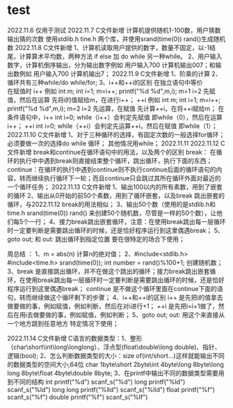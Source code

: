 # test
2022.11.6 仅用于测试
2022.11.7 C文件新增 计算机提供随机1-100数，用户猜数输出猜的次数   使用stdlib.h  tine.h  两个库，并使用srand(time(0))   rand()生成随机数
2022.11.8 C文件新增 1、计算机读取用户提供的数字，数量不固定，以-1结尾，计算算术平均数，两种方法 if else 加 do while   另一种while。
                   2、用户输入数字，计算机倒序输出，分为输出数字例如 用户输入700 计算机输出007；和输出数例如 用户输入700 计算机输出7；
2022.11.9 C文件新增 1、阶乘的计算
                   2、循环共有三种while/do while/for;
                   3、i++和++i的区别 
                   在独立语句中等价  
                   在赋值时 i++ 例如 int m; int i=1;  m=i++; printf("%d %d",m,i); m=1 i=2  先赋值，然后在运算 先将i的值赋给m，在进行i++；
                           ++i 例如 int m; int i=1;  m=i++; printf("%d %d",m,i); m=2 i=2   先运算，在赋值  先计算++i，在将++i赋给m；
                    在条件语句中，i++  int i=0; while（i++）会判定先赋值 即while（0），然后在运算i++；
                                 ++i  int i=0; while（++i）会判定先运算++i，然后在赋值 即while（1）；
2022.11.10 C文件新增 1、对于三种循环的选择，有固定次数的一般选择for循环；必须要做一次的选择do while 循环； 其他情况用while；
2022.11.11
2022.11.12 C文件新增  break和continue在循环语句中的用法，以及两个的区别
                     break： 在循环的执行中中遇到break则直接结束整个循环，跳出循环，执行下面的东西；
                     continue：在循环的执行中遇到continue则不执行continue后面的循环语句的内容，转而继续执行循环下一轮；而且continue只会跳过其所在循环外面对最近的一个循环任务；
2022.11.13 C文件新增  1、输出100以内的所有素数，用到了嵌套的循环
                     2、输出从0开始的前50个素数，用到了循环嵌套，以及break 跳出嵌套的循环，与2022.11.12 break的用法相似；
                     3、输出50个数（使用的是stdlib.h和time.h srand(time(0)) rand() 来创建50个随机数，尽管是一样的50个数），让他们每5个一行；
                     4、接力break跳出嵌套循环，注意：在使用break跳出每一层循环时一定要判断是需要跳出循环的时候，还是恰好程序运行到这里偶遇break；
					           5、goto out; 和 out:  跳出循环到指定位置  要在很特定的场合下使用；

周总结 ：     1、m = abs(n)
                计算n的绝对值；
             2、#include<stdlib.h>
                #include<time.h>
                srand(time(0));
                int number = rand()%100+1;
                创建随机数；
             3、break  是直接跳出循环，并不在做这个跳出的循环；接力break跳出嵌套循环，在使用break跳出每一层循环时一定要判断是需要跳出循环的时候，还是恰好程序运行到这里偶遇break；
                continue 是不做这个循环里面在continue下面的语句，转而继续做这个循环剩下的步骤；
             4、i++和++i的区别
                i++ 是先把i的值拿去做要做的事，例如赋值，例如判断，然后在对i进行+1；
                ++i 是先把i=i+1做了，然后在用i去做要做的事，例如赋值，例如判断；
	           5、goto out;
		            out: 
   		          用这个来直接从一个地方跳到任意地方 特定情况下使用；
                
2022.11.14 C文件新增 C语言的数据类型：1、整形（char\short\int\long\longlong）、浮点型(float\double\long double)、指针、逻辑(bool);
                                    2、怎么判断数据类型的大小：size of(int/short...)这样就能输出不同的数据类型的空间大小;64位
                                       char 1byte\short 2byte\int 4byte\long 8byte\long long 8byte\float 4byte\double 8byte;
                                    3、在printf中输出不同的数据类型需要用到不同的结构
                                       int        printf("%d") scanf_s("%d")
                                       long       printf("%ld") scanf_s("%ld")
                                       long long  printf("%lld") scanf_s("%lld")
                                       float      printf("%f") scanf_s("%f")
                                       double     printf("%f") scanf_s("%lf")




